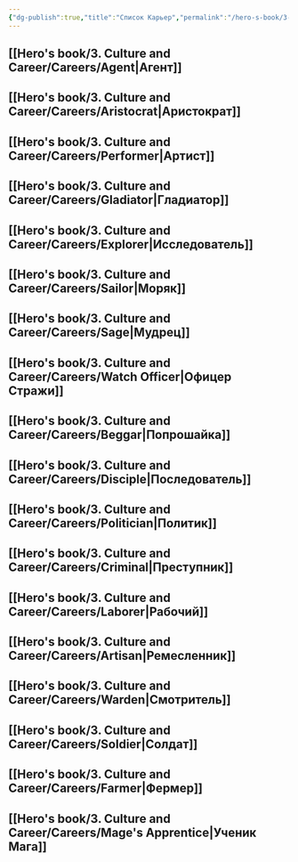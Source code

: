 ```yaml
---
{"dg-publish":true,"title":"Список Карьер","permalink":"/hero-s-book/3-culture-and-career/3-2-5-career-list/","dgPassFrontmatter":true}
---
```


## [[Hero's book/3. Culture and Career/Careers/Agent\|Агент]]
## [[Hero's book/3. Culture and Career/Careers/Aristocrat\|Аристократ]]
## [[Hero's book/3. Culture and Career/Careers/Performer\|Артист]]
## [[Hero's book/3. Culture and Career/Careers/Gladiator\|Гладиатор]]
## [[Hero's book/3. Culture and Career/Careers/Explorer\|Исследователь]]
## [[Hero's book/3. Culture and Career/Careers/Sailor\|Моряк]]
## [[Hero's book/3. Culture and Career/Careers/Sage\|Мудрец]]
## [[Hero's book/3. Culture and Career/Careers/Watch Officer\|Офицер Стражи]]
## [[Hero's book/3. Culture and Career/Careers/Beggar\|Попрошайка]] 
## [[Hero's book/3. Culture and Career/Careers/Disciple\|Последователь]]
## [[Hero's book/3. Culture and Career/Careers/Politician\|Политик]]
## [[Hero's book/3. Culture and Career/Careers/Criminal\|Преступник]]
## [[Hero's book/3. Culture and Career/Careers/Laborer\|Рабочий]]
## [[Hero's book/3. Culture and Career/Careers/Artisan\|Ремесленник]]
## [[Hero's book/3. Culture and Career/Careers/Warden\|Смотритель]]
## [[Hero's book/3. Culture and Career/Careers/Soldier\|Солдат]]
## [[Hero's book/3. Culture and Career/Careers/Farmer\|Фермер]]
## [[Hero's book/3. Culture and Career/Careers/Mage's Apprentice\|Ученик Мага]]
